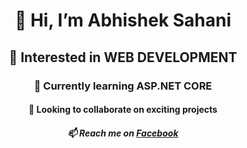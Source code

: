 <div align="center">

# 👋 Hi, I’m Abhishek Sahani

## 👀 Interested in WEB DEVELOPMENT

### 🌱 Currently learning ASP.NET CORE

#### 💞️ Looking to collaborate on exciting projects

##### 📫 Reach me on [Facebook](https://www.facebook.com/abhishekkumarsahani)

</div>


<!---
abhishekkumarsahani/abhishekkumarsahani is a ✨ special ✨ repository because its `README.md` (this file) appears on your GitHub profile.
You can click the Preview link to take a look at your changes.
--->
